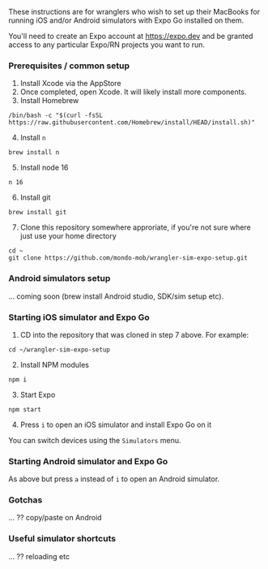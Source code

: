 These instructions are for wranglers who wish to set up their MacBooks for running iOS and/or Android simulators with Expo Go installed on them.

You'll need to create an Expo account at https://expo.dev and be granted access to any particular Expo/RN projects you want to run. 

### Prerequisites / common setup

1. Install Xcode via the AppStore
2. Once completed, open Xcode. It will likely install more components.
3. Install Homebrew 
```shell
/bin/bash -c "$(curl -fsSL https://raw.githubusercontent.com/Homebrew/install/HEAD/install.sh)"
```
4. Install `n`
```shell
brew install n
```
5. Install node 16
```shell
n 16
```
6. Install git
```shell
brew install git
```
7. Clone this repository somewhere approriate, if you're not sure where just use your home directory
```shell
cd ~
git clone https://github.com/mondo-mob/wrangler-sim-expo-setup.git
```

### Android simulators setup

... coming soon (brew install Android studio, SDK/sim setup etc).

### Starting iOS simulator and Expo Go

1. CD into the repository that was cloned in step 7 above. For example:
```shell
cd ~/wrangler-sim-expo-setup
```
2. Install NPM modules
```shell
npm i
```
3. Start Expo
```shell
npm start
```
4. Press `i` to open an iOS simulator and install Expo Go on it

You can switch devices using the `Simulators` menu.

### Starting Android simulator and Expo Go

As above but press `a` instead of `i` to open an Android simulator.

### Gotchas

... ?? copy/paste on Android

### Useful simulator shortcuts

... ?? reloading etc
